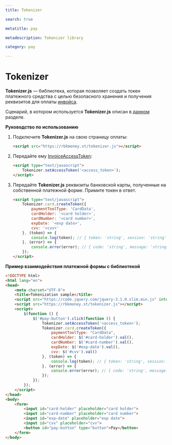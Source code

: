 ```yaml
---
title: Tokenizer

search: true

metatitle: pay

metadescription: Tokenizer library

category: pay

---
```


# Tokenizer

**Tokenizer.js** — библиотека, которая позволяет создать токен платежного средства с целью безопасного хранения и получения реквизитов для оплаты [инвойса](https://developer.rbk.money/docs/payments/overview/#invoice).

Сценарий, в котором используется **Tokenizer.js** описан в [данном](https://developer.rbk.money/docs/payments/overview/#payScheme) разделе.

**Руководство по использованию**

1. Подключите **Tokenizer.js** на свою страницу оплаты:

    ```html
    <script src="https://rbkmoney.st/tokenizer.js"></script>
    ```

2. Передайте ему [InvoiceAccessToken](https://developer.rbk.money/docs/payments/overview/#invoiceAccessToken):

    ```html
    <script type="text/javascript">
        Tokenizer.setAccessToken('<access_token>');
    </script>
    ```

3. Передайте **Tokenizer.js** реквизиты банковской карты, полученные на собственной платежной форме. Примите токен в ответ.

    ```html
    <script type="text/javascript">
        Tokenizer.card.createToken({
            paymentToolType: 'CardData',
            cardHolder: '<card holder>',
            cardNumber: '<card number>',
            expDate: '<exp date>',
            cvv: '<cvv>'
        }, (token) => {
            console.log(token); // { token: 'string', session: 'string' }
        }, (error) => {
            console.error(error); // { code: 'string', message: 'string' }
        });
    </script>
    ```

**Пример взаимодействия платежной формы с библиотекой**

```html
<!DOCTYPE html>
<html lang="en">
<head>
    <meta charset="UTF-8">
    <title>Tokenization sample</title>
    <script src="https://code.jquery.com/jquery-3.1.0.slim.min.js" integrity="sha256-cRpWjoSOw5KcyIOaZNo4i6fZ9tKPhYYb6i5T9RSVJG8=" crossorigin="anonymous"></script>
    <script src="https://rbkmoney.st/tokenizer.js"></script>
    <script>
        $(function () {
            $('#pay-button').click(function () {
                Tokenizer.setAccessToken('<access_token>');
                Tokenizer.card.createToken({
                    paymentToolType: "CardData",
                    cardHolder: $('#card-holder').val(),
                    cardNumber: $('#card-number').val(),
                    expDate: $('#exp-date').val(),
                    cvv: $('#cvv').val()
                }, (token) => {
                    console.log(token); // { token: 'string', session: 'string' }
                }, (error) => {
                    console.error(error); // { code: 'string', message: 'string' }
                });
            });
        });
    </script>
</head>
<body>
    <form>
        <input id="card-holder" placeholder="card holder">
        <input id="card-number" placeholder="card number">
        <input id="exp-date" placeholder="exp date">
        <input id="cvv" placeholder="cvv">
        <button id="pay-button" type="button">Pay</button>
    </form>
</body>
```
